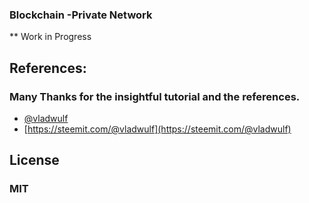 ### Blockchain -Private Network
** Work in Progress


## References:
### Many Thanks for the insightful tutorial and the references.
* [@vladwulf](https://github.com/vladwulf)
* [https://steemit.com/@vladwulf](https://steemit.com/@vladwulf)


## License
### MIT
